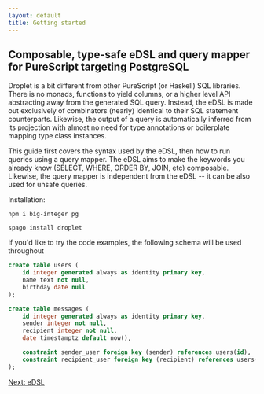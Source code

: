 ```yaml
---
layout: default
title: Getting started
---
```


## Composable, type-safe eDSL and query mapper for PureScript targeting PostgreSQL

Droplet is a bit different from other PureScript (or Haskell) SQL libraries. There is no monads, functions to yield columns, or a higher level API abstracting away from the generated SQL query. Instead, the eDSL is made out exclusively of combinators (nearly) identical to their SQL statement counterparts. Likewise, the output of a query is automatically inferred from its projection with almost no need for type annotations or boilerplate mapping type class instances.

This guide first covers the syntax used by the eDSL, then how to run queries using a query mapper. The eDSL aims to make the keywords you already know (SELECT, WHERE, ORDER BY, JOIN, etc) composable. Likewise, the query mapper is independent from the eDSL -- it can be also used for unsafe queries.

Installation:

```
npm i big-integer pg

spago install droplet
```

If you'd like to try the code examples, the following schema will be used throughout

```sql
create table users (
    id integer generated always as identity primary key,
    name text not null,
    birthday date null
);

create table messages (
    id integer generated always as identity primary key,
    sender integer not null,
    recipient integer not null,
    date timestamptz default now(),

    constraint sender_user foreign key (sender) references users(id),
    constraint recipient_user foreign key (recipient) references users(id)
);
```


<a href="/edsl" class="direction">Next: eDSL</a>
